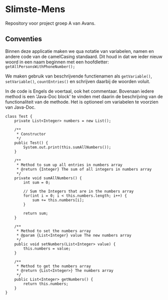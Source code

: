 # Slimste-Mens
Repository voor project groep A van Avans.


## Conventies
Binnen deze applicatie maken we qua notatie van variabelen, namen en andere code van de camelCasing standaard. Dit houd in dat we ieder nieuw woord in een naam beginnen met een hoofdletter: `getAllPersonsWithPhoneNumber();`
	
We maken gebruik van beschrijvende functienamen als `getVariable()`, `setVariable()`, `countEntries()` en schrijven daarbij de woorden voluit.
	
In de code is Engels de voertaal, ook het commentaar. Bovenaan iedere method is een 'Java-Doc block' te vinden met daarin de beschrijving van de functionaliteit van de methode. Het is optioneel om variabelen te voorzien van Java-Doc. 

```	
class Test {
	private List<Integer> numbers = new List();
	
	/**
	 * Constructor
	 */
	public Test() {
		System.out.print(this.sumAllNumbers());
	}
	
	/**
	 * Method to sum up all entries in numbers array
	 * @return {Integer} The sum of all integers in numbers array
	 */ 
	private void sumAllNumbers() {
		int sum = 0;
		
		// Sum the Integers that are in the numbers array
		for(int i = 0; i < this.numbers.length; i++) {
			sum += this.numbers[i];
		}
		
		return sum;
	}
	
	/**
	 * Method to set the numbers array
	 * @param {List<Integer} value The new numbers array
	 */
	public void setNumbers(List<Integer> value) {
		this.numbers = value;
	}
	
	/**
	 * Method to get the numbers array
	 * @return {List<Integer>} The numbers array
	 */
	public List<Integer> getNumbers() {
		return this.numbers;
	}
}
```
